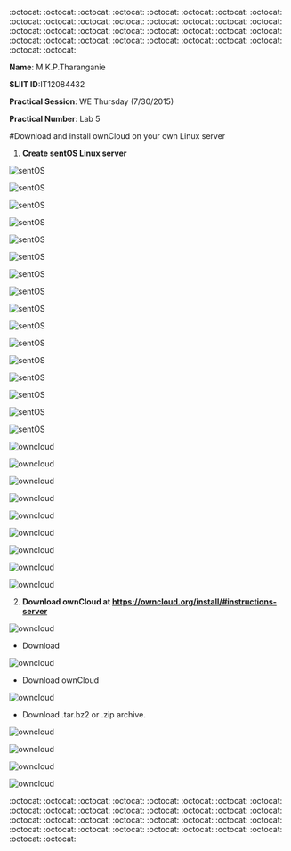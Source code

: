 
:octocat: :octocat: :octocat: :octocat: :octocat: :octocat: :octocat: :octocat: :octocat: :octocat: :octocat: :octocat: :octocat: :octocat: :octocat: :octocat: :octocat: :octocat: :octocat: :octocat: :octocat: :octocat: :octocat: :octocat: 
:octocat: :octocat: :octocat: :octocat: :octocat: :octocat: :octocat: :octocat: :octocat: :octocat: 

 **Name**: M.K.P.Tharanganie
 
 **SLIIT ID**:IT12084432
 
 **Practical Session**: WE Thursday (7/30/2015)
 
 **Practical Number**: Lab 5

#Download and install ownCloud on your own Linux server

1. **Create sentOS Linux server**

![sentOS](http://i57.tinypic.com/38pit.jpg)

![sentOS](http://i59.tinypic.com/2m5frit.jpg)

![sentOS](http://i60.tinypic.com/zkrhbk.jpg)

![sentOS](http://i60.tinypic.com/1zoj5ut.jpg)

![sentOS](http://i57.tinypic.com/2usfm1y.jpg)

![sentOS](http://i61.tinypic.com/29za246.jpg)

![sentOS](http://i62.tinypic.com/2w2r82d.jpg)

![sentOS](http://i62.tinypic.com/hwxqb6.jpg)

![sentOS](http://i59.tinypic.com/6zqwdg.jpg)

![sentOS](http://i60.tinypic.com/sy6xkx.jpg)

![sentOS](http://i62.tinypic.com/14e5rf4.jpg)

![sentOS](http://i61.tinypic.com/312k77p.jpg)

![sentOS](http://i60.tinypic.com/vzbfo4.jpg)

![sentOS](http://i57.tinypic.com/4goysz.jpg)

![sentOS](http://i58.tinypic.com/2ptdlwm.jpg)

![sentOS](http://i57.tinypic.com/kbvbsm.jpg)

![owncloud](http://i62.tinypic.com/317iffb.jpg)

![owncloud](http://i62.tinypic.com/2dha9sh.jpg)

![owncloud](http://i60.tinypic.com/dfu0yr.jpg)

![owncloud](http://i61.tinypic.com/29ashl4.jpg)

![owncloud](http://i60.tinypic.com/jsll41.jpg)

![owncloud](http://i61.tinypic.com/9s4e3d.jpg)

![owncloud](http://i59.tinypic.com/t4z1au.jpg)

![owncloud](http://i62.tinypic.com/23gxxfc.jpg)

![owncloud](http://i58.tinypic.com/91kjdx.jpg)


2. **Download ownCloud at  https://owncloud.org/install/#instructions-server**

![owncloud](http://i61.tinypic.com/25iu140.jpg)

* Download

![owncloud](http://i57.tinypic.com/bdjr6u.jpg)

* Download ownCloud

![owncloud](http://i61.tinypic.com/2lo4xuw.jpg)

* Download .tar.bz2 or .zip archive.

![owncloud](http://i61.tinypic.com/152kj9c.jpg)

![owncloud](http://i59.tinypic.com/2vbvbio.jpg)

![owncloud](http://i58.tinypic.com/2v0lkk9.jpg)

![owncloud](http://i60.tinypic.com/2zp06kx.jpg)



:octocat: :octocat: :octocat: :octocat: :octocat: :octocat: :octocat: :octocat: :octocat: :octocat: :octocat: :octocat: :octocat: :octocat: :octocat: :octocat: :octocat: :octocat: :octocat: :octocat: :octocat: :octocat: :octocat: :octocat: 
:octocat: :octocat: :octocat: :octocat: :octocat: :octocat: :octocat: :octocat: :octocat: :octocat: 


